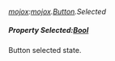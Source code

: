 _[mojox](../../modules/mojox/mojox-module.md):[mojox](../../modules/mojox/mojox-module.md).[Button](../../modules/mojox/mojox-button.md).Selected_
##### Property Selected:[Bool](../../modules/wonkey/wonkey-types-bool.md)
Button selected state.
